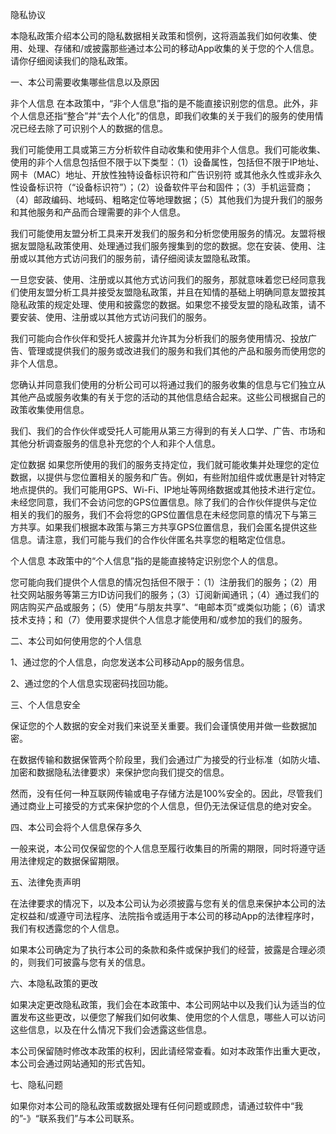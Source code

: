 隐私协议

本隐私政策介绍本公司的隐私数据相关政策和惯例，这将涵盖我们如何收集、使用、处理、存储和/或披露那些通过本公司的移动App收集的关于您的个人信息。请你仔细阅读我们的隐私政策。

一、本公司需要收集哪些信息以及原因

非个人信息
在本政策中，“非个人信息”指的是不能直接识别您的信息。此外，非个人信息还指“整合”并“去个人化”的信息，即我们收集的关于我们的服务的使用情况已经去除了可识别个人的数据的信息。

我们可能使用工具或第三方分析软件自动收集和使用非个人信息。我们可能收集、使用的非个人信息包括但不限于以下类型：（1）设备属性，包括但不限于IP地址、网卡（MAC）地址、开放性独特设备标识符和广告识别符 或其他永久性或非永久性设备标识符（“设备标识符”）；（2）设备软件平台和固件；（3）手机运营商；（4）邮政编码、地域码、粗略定位等地理数据；（5）其他我们为提升我们的服务和其他服务和产品而合理需要的非个人信息。

我们可能使用友盟分析工具来开发我们的服务和分析您使用服务的情况。友盟将根据友盟隐私政策使用、处理通过我们服务搜集到的您的数据。您在安装、使用、注册或以其他方式访问我们的服务前，请仔细阅读友盟隐私政策。

一旦您安装、使用、注册或以其他方式访问我们的服务，那就意味着您已经同意我们使用友盟分析工具并接受友盟隐私政策，并且在知情的基础上明确同意友盟按其隐私政策的规定处理、使用和披露您的数据。如果您不接受友盟的隐私政策，请不要安装、使用、注册或以其他方式访问我们的服务。

我们可能向合作伙伴和受托人披露并允许其为分析我们的服务使用情况、投放广告、管理或提供我们的服务或改进我们的服务和我们其他的产品和服务而使用您的非个人信息。

您确认并同意我们使用的分析公司可以将通过我们的服务收集的信息与它们独立从其他产品或服务收集的有关于您的活动的其他信息结合起来。这些公司根据自己的政策收集使用信息。

我们、我们的合作伙伴或受托人可能用从第三方得到的有关人口学、广告、市场和其他分析调查服务的信息补充您的个人和非个人信息。

定位数据
如果您所使用的我们的服务支持定位，我们就可能收集并处理您的定位数据，以提供与您位置相关的服务和广告。例如，有些附加组件或优惠是针对特定地点提供的。我们可能用GPS、Wi-Fi、IP地址等网络数据或其他技术进行定位。未经您同意，我们不会访问您的GPS位置信息。除了我们的合作伙伴提供与定位相关的我们的服务，我们不会将您的GPS位置信息在未经您同意的情况下与第三方共享。如果我们根据本政策与第三方共享GPS位置信息，我们会匿名提供这些信息。请注意，我们可能与我们的合作伙伴匿名共享您的粗略定位信息。

个人信息
本政策中的“个人信息”指的是能直接特定识别您个人的信息。

您可能向我们提供个人信息的情况包括但不限于：（1）注册我们的服务；（2）用社交网站服务等第三方ID访问我们的服务；（3）订阅新闻通讯；（4）通过我们的网店购买产品或服务；（5）使用“与朋友共享”、“电邮本页”或类似功能；（6）请求技术支持；和（7）使用要求提供个人信息才能使用和/或参加的我们的服务。

二、本公司如何使用您的个人信息

1、通过您的个人信息，向您发送本公司移动App的服务信息。

2、通过您的个人信息实现密码找回功能。

三、个人信息安全

保证您的个人数据的安全对我们来说至关重要。我们会谨慎使用并做一些数据加密。

在数据传输和数据保管两个阶段里，我们会通过广为接受的行业标准（如防火墙、加密和数据隐私法律要求）来保护您向我们提交的信息。

然而，没有任何一种互联网传输或电子存储方法是100%安全的。因此，尽管我们通过商业上可接受的方式来保护您的个人信息，但仍无法保证信息的绝对安全。

四、本公司会将个人信息保存多久

一般来说，本公司仅保留您的个人信息至履行收集目的所需的期限，同时将遵守适用法律规定的数据保留期限。

五、法律免责声明

在法律要求的情况下，以及本公司认为必须披露与您有关的信息来保护本公司的法定权益和/或遵守司法程序、法院指令或适用于本公司的移动App的法律程序时，我们有权透露您的个人信息。

如果本公司确定为了执行本公司的条款和条件或保护我们的经营，披露是合理必须的，则我们可披露与您有关的信息。

六、本隐私政策的更改

如果决定更改隐私政策，我们会在本政策中、本公司网站中以及我们认为适当的位置发布这些更改，以便您了解我们如何收集、使用您的个人信息，哪些人可以访问这些信息，以及在什么情况下我们会透露这些信息。

本公司保留随时修改本政策的权利，因此请经常查看。如对本政策作出重大更改，本公司会通过网站通知的形式告知。

七、隐私问题

如果你对本公司的隐私政策或数据处理有任何问题或顾虑，请通过软件中“我的”-》“联系我们”与本公司联系。

